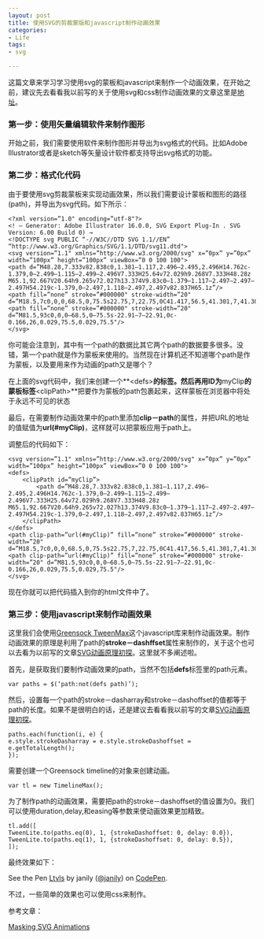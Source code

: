 ```yaml
---
layout: post
title: 使用SVG的剪裁蒙版和javascript制作动画效果
categories:
- Life
tags:
- svg

---
```


这篇文章来学习学习使用svg的蒙板和javascript来制作一个动画效果，在开始之前，建议先去看看我以前写的关于使用svg和css制作动画效果的文章这里是[地址](http://janily.gitcafe.com/life/2014/03/05/animating-svg-clipping-mask/)。

### 第一步：使用矢量编辑软件来制作图形

开始之前，我们需要使用软件来制作图形并导出为svg格式的代码。比如Adobe Illustrator或者是sketch等矢量设计软件都支持导出svg格式的功能。

### 第二步：格式化代码

由于要使用svg剪裁蒙板来实现动画效果，所以我们需要设计蒙板和图形的路径(path)，并导出为svg代码。如下所示：

	<?xml version=”1.0" encoding=”utf-8"?>
	<! — Generator: Adobe Illustrator 16.0.0, SVG Export Plug-In . SVG Version: 6.00 Build 0) →
	<!DOCTYPE svg PUBLIC “-//W3C//DTD SVG 1.1//EN” “http://www.w3.org/Graphics/SVG/1.1/DTD/svg11.dtd">
	<svg version=”1.1" xmlns=”http://www.w3.org/2000/svg" x=”0px” y=”0px” width=”100px” height=”100px” viewBox=”0 0 100 100">
    <path d=”M48.28,7.333v82.838c0,1.381–1.117,2.496–2.495,2.496H14.762c-1.379,0–2.499–1.115–2.499–2.496V7.333H25.64v72.029h9.268V7.333H48.28z M65.1,92.667V20.64h9.265v72.027h13.374V9.83c0–1.379–1.117–2.497–2.497–2.497H54.219c-1.379,0–2.497,1.118–2.497,2.497v82.837H65.1z”/>
    <path fill=”none” stroke=”#000000" stroke-width=”20" d=”M18.5,7c0,0,0,68.5,0,75.5s22.75,7,22.75,0C41.417,56.5,41.301,7,41.301,7"/>
    <path fill=”none” stroke=”#000000" stroke-width=”20" d=”M81.5,93c0,0,0–68.5,0–75.5s-22.91–7–22.91,0c-0.166,26,0.029,75.5,0.029,75.5"/>
	</svg>
	
你可能会注意到，其中有一个path的数据比其它两个path的数据要多很多。没错，第一个path就是作为蒙板来使用的。当然现在计算机还不知道哪个path是作为蒙板，以及要用来作为动画的path又是哪个？

在上面的svg代码中，我们来创建一个**&lt;defs&gt;**的标签。然后再用ID为**myClip**的蒙板标签**&lt;clipPath&gt;**把要作为蒙板的path包裹起来，这样蒙板在浏览器中将处于永远不可见的状态

最后，在需要制作动画效果中的path里添加**clip－path**的属性，并把URL的地址的值赋值为**url(#myClip)**，这样就可以把蒙板应用于path上。

调整后的代码如下：

	<svg version=”1.1" xmlns=”http://www.w3.org/2000/svg" x=”0px” y=”0px” width=”100px” height=”100px” viewBox=”0 0 100 100">
    <defs>
        <clipPath id=”myClip”>
            <path d=”M48.28,7.333v82.838c0,1.381–1.117,2.496–2.495,2.496H14.762c-1.379,0–2.499–1.115–2.499–2.496V7.333H25.64v72.029h9.268V7.333H48.28z M65.1,92.667V20.64h9.265v72.027h13.374V9.83c0–1.379–1.117–2.497–2.497–2.497H54.219c-1.379,0–2.497,1.118–2.497,2.497v82.837H65.1z”/>
        </clipPath>
    </defs>
    <path clip-path=”url(#myClip)” fill=”none” stroke=”#000000" stroke-width=”20" d=”M18.5,7c0,0,0,68.5,0,75.5s22.75,7,22.75,0C41.417,56.5,41.301,7,41.301,7"/>
    <path clip-path=”url(#myClip)” fill=”none” stroke=”#000000" stroke-width=”20" d=”M81.5,93c0,0,0–68.5,0–75.5s-22.91–7–22.91,0c-0.166,26,0.029,75.5,0.029,75.5"/>
	</svg>
	
现在你就可以把代码插入到你的html文件中了。

### 第三步：使用javascript来制作动画效果

这里我们会使用[Greensock TweenMax](http://greensock.com/gsap)这个javascript库来制作动画效果。制作动画效果的原理是利用了path的**stroke－dashffset**属性来制作的，关于这个也可以去看为以前写的文章[SVG动画原理初探](http://janily.gitcafe.com/life/2014/03/04/how-animation-svg/)。这里就不多阐述啦。

首先，是获取我们要制作动画效果的path，当然不包括**defs**标签里的path元素。

	var paths = $(‘path:not(defs path)’);
	
然后，设置每一个path的stroke－dasharray和stroke－dashoffset的值都等于path的长度。如果不是很明白的话，还是建议去看看我以前写的文章[SVG动画原理初探](http://janily.gitcafe.com/life/2014/03/04/how-animation-svg/)。

	paths.each(function(i, e) {
    e.style.strokeDasharray = e.style.strokeDashoffset = e.getTotalLength();
	});
	
需要创建一个Greensock timeline的对象来创建动画。

	var tl = new TimelineMax();
	
为了制作path的动画效果，需要把path的stroke－dashoffset的值设置为0。我们可以使用duration,delay,和easing等参数来使动画效果更加精致。

	tl.add([
    TweenLite.to(paths.eq(0), 1, {strokeDashoffset: 0, delay: 0.0}),
    TweenLite.to(paths.eq(1), 1, {strokeDashoffset: 0, delay: 0.5}),
	]);
	
最终效果如下：

<p data-height="331" data-theme-id="0" data-slug-hash="Ltvls" data-default-tab="result" data-user="janily" class='codepen'>See the Pen <a href='http://codepen.io/janily/pen/Ltvls/'>Ltvls</a> by janily (<a href='http://codepen.io/janily'>@janily</a>) on <a href='http://codepen.io'>CodePen</a>.</p>
<script async src="//codepen.io/assets/embed/ei.js"></script>

不过，一些简单的效果也可以使用css来制作。

参考文章：

[Masking SVG Animations](https://medium.com/@gordonnl/stylised-line-animations-ded23320ffe5)


